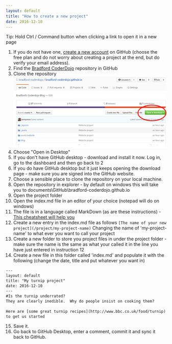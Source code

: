 ```yaml
---
layout: default
title: "How to create a new project"
date: 2016-12-10
---
```


Tip:  Hold Ctrl / Command button when clicking a link to open it in a new page 

1. If you do not have one, [create a new account](https://github.com/join) on GitHub (choose the free plan and do not worry about creating a project at the end, but do verify your email address).
2. Find the [Bradford CoderDojo](https://github.com/bradford-coderdojo/bradford-coderdojo.github.io) repository in GitHub
3. Clone the repository ![Picture showing where the clone button is in GitHub](/assets/website/instructions-clone.jpg "Clone example")
4. Choose "Open in Desktop"
5. If you don't have GitHub desktop - download and install it now.  Log in, go to the dashboard and then go back to 2
6. If you do have GitHub desktop but it just keeps opening the download page - make sure you are signed into the GitHub website.
7. Choose a sensible place to clone the repository on your local machine.
8. Open the repository in explorer - by default on windows this will take you to documents\GitHub\bradford-coderdojo.github.io
9. Open the project folder
10. Open the index.md file in an editor of your choice (notepad will do on windows)
11. The file is in a language called MarkDown (as are these instructions) - [This cheatsheet will help you](https://en.support.wordpress.com/markdown-quick-reference/)
12. Create a new entry in the index.md file as follows
`[The name of your new project](/project/my-project-name)`
    Changing the name of 'my-project-name' to what ever you want to call your project
13. Create a new folder to store you project files in under the project folder - make sure the name is the same as what your called it in the line you have just entered in instruction 12
14. Create a new file in this folder called 'index.md' and populate it with the following (change the date, title and put whatever you want in)
```
---
layout: default
title: "My turnip project"
date: 2016-12-10
---
#Is the turnip underrated?
They are clearly inedible.  Why do people insist on cooking them?

Here are [some great turnip recipes](http://www.bbc.co.uk/food/turnip) to get us started
```

15. Save it.
16. Go back to GitHub Desktop, enter a comment, commit it and sync it back to GitHub.
